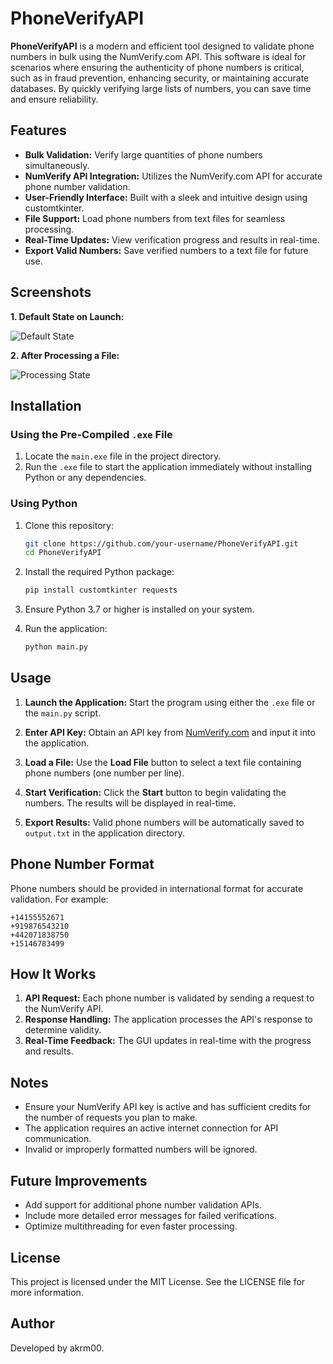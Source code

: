 # PhoneVerifyAPI

**PhoneVerifyAPI** is a modern and efficient tool designed to validate phone numbers in bulk using the NumVerify.com API. This software is ideal for scenarios where ensuring the authenticity of phone numbers is critical, such as in fraud prevention, enhancing security, or maintaining accurate databases. By quickly verifying large lists of numbers, you can save time and ensure reliability.

## Features

- **Bulk Validation:** Verify large quantities of phone numbers simultaneously.
- **NumVerify API Integration:** Utilizes the NumVerify.com API for accurate phone number validation.
- **User-Friendly Interface:** Built with a sleek and intuitive design using customtkinter.
- **File Support:** Load phone numbers from text files for seamless processing.
- **Real-Time Updates:** View verification progress and results in real-time.
- **Export Valid Numbers:** Save verified numbers to a text file for future use.

## Screenshots

**1. Default State on Launch:**

![Default State](defaultCapture.PNG)

**2. After Processing a File:**

![Processing State](startedCapture.PNG)

## Installation

### Using the Pre-Compiled `.exe` File

1. Locate the `main.exe` file in the project directory.
2. Run the `.exe` file to start the application immediately without installing Python or any dependencies.

### Using Python

1. Clone this repository:
   ```bash
   git clone https://github.com/your-username/PhoneVerifyAPI.git
   cd PhoneVerifyAPI
   ```

2. Install the required Python package:
   ```bash
   pip install customtkinter requests
   ```

3. Ensure Python 3.7 or higher is installed on your system.

4. Run the application:
   ```bash
   python main.py
   ```

## Usage

1. **Launch the Application:** Start the program using either the `.exe` file or the `main.py` script.

2. **Enter API Key:** Obtain an API key from [NumVerify.com](https://numverify.com) and input it into the application.

3. **Load a File:** Use the **Load File** button to select a text file containing phone numbers (one number per line).

4. **Start Verification:** Click the **Start** button to begin validating the numbers. The results will be displayed in real-time.

5. **Export Results:** Valid phone numbers will be automatically saved to `output.txt` in the application directory.

## Phone Number Format

Phone numbers should be provided in international format for accurate validation. For example:
```
+14155552671
+919876543210
+442071838750
+15146783499
```

## How It Works

1. **API Request:** Each phone number is validated by sending a request to the NumVerify API.
2. **Response Handling:** The application processes the API's response to determine validity.
3. **Real-Time Feedback:** The GUI updates in real-time with the progress and results.

## Notes

- Ensure your NumVerify API key is active and has sufficient credits for the number of requests you plan to make.
- The application requires an active internet connection for API communication.
- Invalid or improperly formatted numbers will be ignored.

## Future Improvements

- Add support for additional phone number validation APIs.
- Include more detailed error messages for failed verifications.
- Optimize multithreading for even faster processing.

## License

This project is licensed under the MIT License. See the LICENSE file for more information.

## Author

Developed by akrm00.
